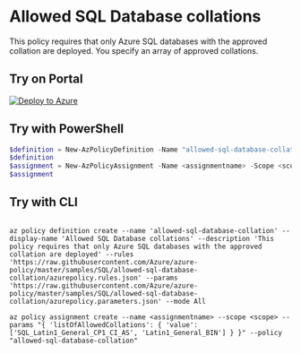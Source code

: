 # Allowed SQL Database collations

This policy requires that only Azure SQL databases with the approved collation are deployed. You specify an array of approved collations.

## Try on Portal

[![Deploy to Azure](https://aka.ms/deploytoazurebutton)](https://portal.azure.com/#blade/Microsoft_Azure_Policy/CreatePolicyDefinitionBlade/uri/https%3A%2F%2Fraw.githubusercontent.com%2FAzure%2Fazure-policy%2Fmaster%2Fsamples%2FSQL%2Fallowed-sql-database-collation%2Fazurepolicy.json)

## Try with PowerShell

````powershell
$definition = New-AzPolicyDefinition -Name "allowed-sql-database-collation" -DisplayName "Allowed SQL Database collations" -description "This policy requires that only Azure SQL databases with the approved collation are deployed" -Policy 'https://raw.githubusercontent.com/Azure/azure-policy/master/samples/SQL/allowed-sql-database-collation/azurepolicy.rules.json' -Parameter 'https://raw.githubusercontent.com/Azure/azure-policy/master/samples/SQL/allowed-sql-database-collation/azurepolicy.parameters.json' -Mode All
$definition
$assignment = New-AzPolicyAssignment -Name <assignmentname> -Scope <scope> -listOfAllowedCollations <Allowed database Collations> -PolicyDefinition $definition
$assignment 
````

## Try with CLI

````cli

az policy definition create --name 'allowed-sql-database-collation' --display-name 'Allowed SQL Database collations' --description 'This policy requires that only Azure SQL databases with the approved collation are deployed' --rules 'https://raw.githubusercontent.com/Azure/azure-policy/master/samples/SQL/allowed-sql-database-collation/azurepolicy.rules.json' --params 'https://raw.githubusercontent.com/Azure/azure-policy/master/samples/SQL/allowed-sql-database-collation/azurepolicy.parameters.json' --mode All

az policy assignment create --name <assignmentname> --scope <scope> --params "{ 'listOfAllowedCollations': { 'value': ['SQL_Latin1_General_CP1_CI_AS', 'Latin1_General_BIN'] } }" --policy "allowed-sql-database-collation" 

````
